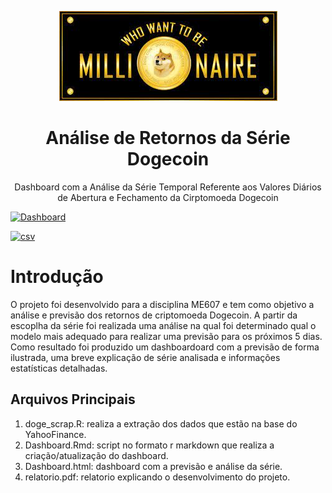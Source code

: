 <p align="center">
<img src="https://github.com/AndreiPiscitelli/PrevisaoDogeCoin/blob/9fd399e3ea5e2a2f3a214109ce5cb74f8973137e/dogeimage.jpg"/>
          </p>

<h1 align="center">Análise de Retornos da Série Dogecoin</h1>

<p align="center">Dashboard com a Análise da Série Temporal Referente aos Valores Diários de Abertura e Fechamento da Cirptomoeda Dogecoin </p>


[![Dashboard](https://github.com/AndreiPiscitelli/PrevisaoDogeCoin/blob/79c4885e3f5a4687a2563692d0edf7812d1932bc/linkbanner.png)](https://minhaskamal.github.io/DownGit/#/home?url=https://github.com/AndreiPiscitelli/PrevisaoDogeCoin/blob/d87160b8f1b2f0ef047d9a4142b0a0fbc0afd9e9/Dashboard.html)

[![csv](https://github.com/AndreiPiscitelli/PrevisaoDogeCoin/blob/fa8ae9e26b9b08ffdd5b5932c84d4280e8feadd6/rocket.png)](https://minhaskamal.github.io/DownGit/#/home?url=https://github.com/AndreiPiscitelli/PrevisaoDogeCoin/blob/d87160b8f1b2f0ef047d9a4142b0a0fbc0afd9e9/Dashboard.html)


# Introdução

O projeto foi desenvolvido para a disciplina ME607 e tem como objetivo a análise e previsão dos retornos de criptomoeda Dogecoin. A partir da escoplha da série foi realizada uma análise na qual foi determinado qual o modelo mais adequado para realizar uma previsão para os próximos 5 dias. Como resultado foi produzido um dashboardoard com a previsão de forma ilustrada, uma breve explicação de série analisada e informações estatísticas detalhadas.

## Arquivos Principais

1. doge_scrap.R: realiza a extração dos dados que estão na base do YahooFinance.
2. Dashboard.Rmd: script no formato r markdown que realiza a criação/atualização do dashboard. 
3. Dashboard.html: dashboard com a previsão e análise da série.
4. relatorio.pdf: relatorio explicando o desenvolvimento do projeto.



